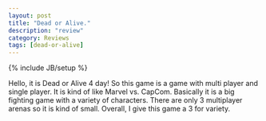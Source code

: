 ```yaml
---
layout: post
title: "Dead or Alive."
description: "review"
category: Reviews
tags: [dead-or-alive]
---
```

{% include JB/setup %}

Hello, it is Dead or Alive 4 day! So this game is a game with multi player and single player. It is kind of like Marvel vs. CapCom. Basically it is a big fighting game with a variety of characters. There are only 3 multiplayer arenas so it is kind of small. Overall, I give this game a 3 for variety.
